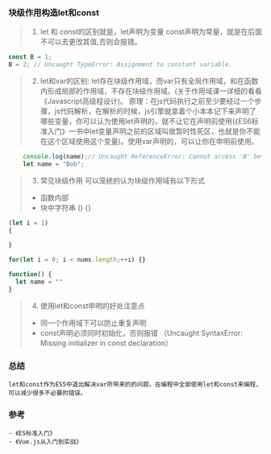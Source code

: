 ### 块级作用构造let和const
> 1. let 和 const的区别就是，let声明为变量
> const声明为常量，就是在后面不可以去更改其值,否则会报错。
```js
const B = 1;
B = 2; // Uncaught TypeError: Assignment to constant variable.
```
> 2. let和var的区别: let存在块级作用域，而var只有全局作用域，和在函数内形成局部的作用域，不存在块级作用域。(关于作用域课一详细的看看《Javascript高级程设计)。 
> 原理：在js代码执行之前至少要经过一个步骤，js代码解析，在解析的时候，js引擎就拿着个小本本记下来声明了哪些变量，你可以认为使用let声明的，就不让它在声明前使用(《ES6标准入门》一书中let变量声明之前的区域叫做暂时性死区，也就是你不能在这个区域使用这个变量)。使用var声明的，可以让你在申明前使用。

```js
    console.log(name);// Uncaught ReferenceError: Cannot access 'B' before initialization
    let name = "Bob";
```

>3. 常见块级作用
> 可以笼统的认为块级作用域有以下形式
> - 函数内部
> - 块中字符串 () {}
```js
(let i = 1)
{
  
}

for(let i = 0; i < nums.length;++i) {} 

function() {
  let name = ""
}
```

> 4. 使用let和const申明的好处注意点
> - 同一个作用域下可以防止重复声明
> - const声明必须同时初始化，否则报错 （Uncaught SyntaxError: Missing initializer in const declaration）


### 总结
    let和const作为ES5中退出解决var所带来的的问题，在编程中全部使用let和const来编程，可以减少很多不必要的错误。

### 参考
    - 《ES标准入门》
    - 《Vue.js从入门到实战》